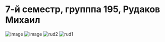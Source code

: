 
# 7-й семестр, групппа 195, Рудаков Михаил
![image](https://user-images.githubusercontent.com/90384405/220376418-6b91c4a3-d22c-4099-b3e2-d3a6b08a8f40.png)
![image](https://user-images.githubusercontent.com/90384405/220376534-1620f940-51a2-4c59-827d-b623dac58ca2.png)
![rud2](https://user-images.githubusercontent.com/90384405/220569078-91f3c2f4-a393-4c3b-900e-9a0abcf42a5f.jpg)
![rud1](https://user-images.githubusercontent.com/90384405/220569105-9b210367-a89b-456b-a00c-02454766a18f.jpg)

